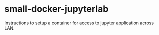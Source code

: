# small-docker-jupyterlab
Instructions to setup a container for access to jupyter application across LAN. 
